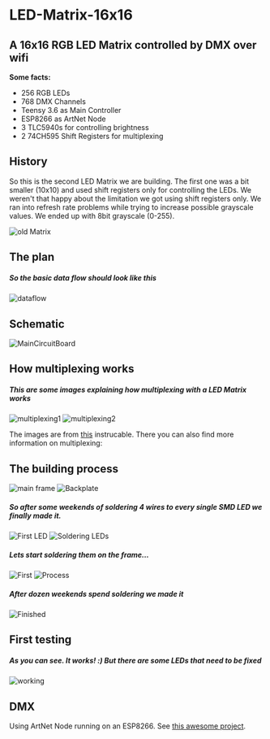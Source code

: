 # LED-Matrix-16x16
## A 16x16 RGB LED Matrix controlled by DMX over wifi

__Some facts:__
- 256 RGB LEDs
- 768 DMX Channels
- Teensy 3.6 as Main Controller
- ESP8266 as ArtNet Node
- 3 TLC5940s for controlling brightness
- 2 74CH595 Shift Registers for multiplexing

## History
So this is the second LED Matrix we are building. The first one was a bit smaller (10x10) and used shift registers only for controlling the LEDs. We weren't that happy about the limitation we got using shift registers only. We ran into refresh rate problems while trying to increase possible grayscale values. We ended up with 8bit grayscale (0-255).

![old Matrix](docs/images/oldMatrix.png?raw=true "The old 10x10 Matrix")

## The plan
##### So the basic data flow should look like this
![dataflow](docs/images/function.png?raw=true "function - Data flow")

## Schematic
![MainCircuitBoard](Schematics/Hauptplatine.png?raw=true "Circuit Board")

## How multiplexing works
##### This are some images explaining how multiplexing with a LED Matrix works
![multiplexing1](docs/images/multiplexing1.gif?raw=true "Multiplexing")
![multiplexing2](docs/images/multiplexing2.gif?raw=true "Multiplexing")

The images are from [this](http://www.instructables.com/id/Multiplexing-with-Arduino-and-the-74HC595/) instrucable. There you can also find more information on multiplexing: 

## The building process

![main frame](docs/images/frame.png?raw=true "The main frame")
![Backplate](docs/images/Back.png?raw=true "The main backplate")

##### So after some weekends of soldering 4 wires to every single SMD LED we finally made it.

![First LED](docs/images/firstled.png?raw=true "The first finished LED")
![Soldering LEDs](docs/images/working.png?raw=true "The process of soldering all wires to 256 LEDs")

##### Lets start soldering them on the frame...

![First](docs/images/firstmountedled.png?raw=true "The first LED is mounted")
![Process](docs/images/process.png?raw=true "We're making progress")

##### After dozen weekends spend soldering we made it

![Finished](docs/images/finished.png?raw=true "Finally we made it")

## First testing
##### As you can see. It works! :) But there are some LEDs that need to be fixed

![working](docs/images/working.gif?raw=true "It works")

## DMX
Using ArtNet Node running on an ESP8266. See [this awesome project](https://github.com/mtongnz/ESP8266_ArtNetNode_v2).

